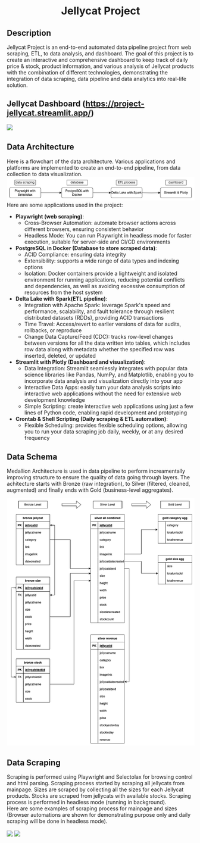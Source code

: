 <h1 align="center">Jellycat Project</h1>

## Description
Jellycat Project is an end-to-end automated data pipeline project from web scraping, ETL, to data analysis, and dashboard. The goal of this project is to create an interactive and comprehensive dashboard to keep track of daily price & stock, product information, and various analysis of Jellycat products with the combination of different technologies, demonstrating the integration of data scraping, data pipeline and data analytics into real-life solution.
## Jellycat Dashboard (https://project-jellycat.streamlit.app/)

![](img/dashboard.gif)

## Data Architecture
Here is a flowchart of the data architecture. Various applications and platforms are implemented to create an end-to-end pipeline, from data collection to data visualization. \
![](img/data_architecture.png)
\
Here are some applications used in the project:
* **Playwright (web scraping)**: 
    * Cross-Browser Automation: automate browser actions across different browsers, ensuring consistent behavior
    * Headless Mode: You can run Playwright in headless mode for faster execution, suitable for server-side and CI/CD environments
* **PostgreSQL in Docker (Database to store scraped data)**:
    * ACID Compliance: ensuring data integrity
    * Extensibility: supports a wide range of data types and indexing options
    * Isolation: Docker containers provide a lightweight and isolated environment for running applications, reducing potential conflicts and dependencies, as well as avoiding excessive consumption of resources from the host system
* **Delta Lake with Spark(ETL pipeline)**:
    * Integration with Apache Spark: leverage Spark's speed and performance, scalability, and fault tolerance through resilient distributed datasets (RDDs), providing ACID transactions
    * Time Travel: Access/revert to earlier versions of data for audits, rollbacks, or reproduce
    * Change Data Capture/Feed (CDC): tracks row-level changes between versions for all the data written into tables, which includes row data along with metadata whether the specified row was inserted, deleted, or updated
* **Streamlit with Plotly (Dashboard and visualization)**:
    * Data Integration: Streamlit seamlessly integrates with popular data science libraries like Pandas, NumPy, and Matplotlib, enabling you to incorporate data analysis and visualization directly into your app
    * Interactive Data Apps: easily turn your data analysis scripts into interactive web applications without the need for extensive web development knowledge
    * Simple Scripting: create interactive web applications using just a few lines of Python code, enabling rapid development and prototyping
* **Crontab & Shell Scripting (Daily scraping & ETL automation)**:
    * Flexible Scheduling: provides flexible scheduling options, allowing you to run your data scraping job daily, weekly, or at any desired frequency

## Data Schema
Medallion Architecture is used in data pipeline to perform increamentally improving structure to ensure the quality of data going through layers. The achitecture starts with Bronze (raw integration), to Silver (filtered, cleaned, augmented) and finally ends with Gold (business-level aggregates).

![](img/medallion_architecture_schema.png)

## Data Scraping
Scraping is performed using Playwright and Selectolax for browsing control and html parsing. Scraping process started by scraping all jellycats from mainpage. Sizes are scraped by collecting all the sizes for each Jellycat products. Stocks are scraped from jellycats with available stocks. Scraping process is performed in headless mode (running in background). \
Here are some examples of scraping process for mainpage and sizes (Browser automations are shown for demonstrating purpose only and daily scraping will be done in headless mode). \
\
![](img/mainpage_scraping.gif)
![](img/size_scraping.gif)